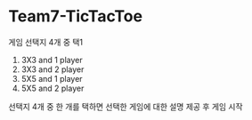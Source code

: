# Team7-TicTacToe

게임 선택지 4개 중 택1
1. 3X3 and 1 player
2. 3X3 and 2 player
3. 5X5 and 1 player
4. 5X5 and 2 player

선택지 4개 중 한 개를 택하면 선택한 게임에 대한 설명 제공 후 게임 시작
